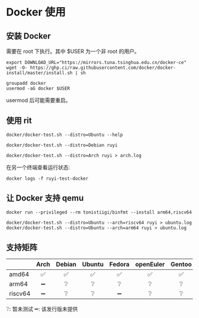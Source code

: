 # Docker 使用

## 安装 Docker

需要在 root 下执行。其中 $USER 为一个非 root 的用户。
```shell
export DOWNLOAD_URL="https://mirrors.tuna.tsinghua.edu.cn/docker-ce"
wget -O- https://ghp.ci/raw.githubusercontent.com/docker/docker-install/master/install.sh | sh

groupadd docker
usermod -aG docker $USER
```
usermod 后可能需要重启。

## 使用 rit

```shell
docker/docker-test.sh --distro=Ubuntu --help
```

```shell
docker/docker-test.sh --distro=Debian ruyi
```

```shell
docker/docker-test.sh --distro=Arch ruyi > arch.log
```

在另一个终端查看运行状态: 
```shell
docker logs -f ruyi-test-docker
```

## 让 Docker 支持 qemu

```shell
docker run --privileged --rm tonistiigi/binfmt --install arm64,riscv64
```

```shell
docker/docker-test.sh --distro=Ubuntu --arch=riscv64 ruyi > ubuntu.log
docker/docker-test.sh --distro=Ubuntu --arch=arm64 ruyi > ubuntu.log
```


## 支持矩阵
|  | Arch | Debian | Ubuntu | Fedora | openEuler | Gentoo | openkylin | revyos |
| :- | :-: | :-: | :-: | :-: | :-: | :-: | :-: | :-: |
| amd64 | ✅ | ✅ | ✅ | ✅ | ✅ | ✅ |  | |
| arm64 | ➖ | ❔ | ❔ | ❔ | ❔ | ❔ | | |
| riscv64 | ➖ | ❔ | ❔ | ➖| ❔ | ❔ | | |

❔: 暂未测试
➖: 该发行版未提供